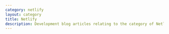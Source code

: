 ```yaml
---
category: netlify
layout: category
title: Netlify
description: Development blog articles relating to the category of Netlify
---
```


